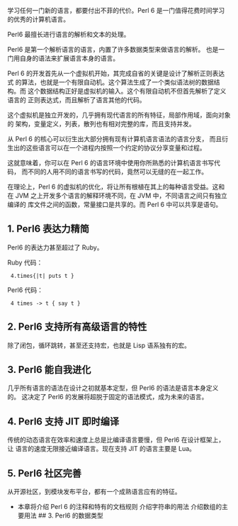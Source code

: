 学习任何一门新的语言，都要付出不菲的代价。Perl 6 是一门值得花费时间学习的优秀的计算机语言。

Perl6 最擅长进行语言的解析和文本的处理。

Perl6 是第一个解析语言的语言，内置了许多数据类型来做语言的解析。
也是一门用自身的语法来扩展语言本身的语言。

Perl 6 的开发首先从一个虚拟机开始，其完成自省的关键是设计了解析正则表达式
的算法，也就是一个有限自动机。这个算法生成了一个类似语法树的数据结构。而
这个数据结构正好是虚拟机的输入。这个有限自动机不但首先解析了定义语言的
正则表达式，而且解析了语言其他的代码。

这个虚拟机是独立开发的，几乎拥有现代语言的所有特征，局部作用域，面向对象的
架构，变量定义，列表，散列也有相对完整的库，而且支持并发。

从 Perl 6 的核心可以衍生出大部分拥有现有计算机语言语法的语言分支，
而且衍生出的这些语言可以在一个进程内按照一个约定的协议分享变量和过程。

这就意味着，你可以在 Perl 6 的语言环境中使用你所熟悉的计算机语言书写代码，
而不同的人用不同的语言书写的代码，竟然可以无缝的在一起工作。

在理论上，Perl 6 的虚拟机的优化，将让所有根植在其上的每种语言受益。这和在
JVM 之上开发多个语言的解释环境不同，在 JVM 中，不同语言之间只有独立编译的
库文件之间的函数，常量接口是共享的。而 Perl 6 中可以共享是语句。

## 1. Perl6 表达力精简

Perl6 的表达力甚至超过了 Ruby。

Ruby 代码：

     4.times{|t| puts t }

Perl6 代码：

     4 times -> t { say t }

## 2. Perl6 支持所有高级语言的特性

除了闭包，循环跳转，甚至还支持宏，也就是 Lisp 语系独有的宏。

## 3. Perl6 能自我进化

几乎所有语言的语法在设计之初就基本定型，但 Perl6 的语法是语言本身定义的。
这决定了 Perl6 的发展将超脱于固定的语法模式，成为未来的语言。

## 4. Perl6 支持 JIT 即时编译

传统的动态语言在效率和速度上总是比编译语言要慢，但 Perl6 在设计框架上，让
语言的速度无限接近编译语言。现在支持 JIT 的语言主要是 Lua。

## 5. Perl6 社区完善

从开源社区，到模块发布平台，都有一个成熟语言应有的特征。   
* 本章将介绍 Perl 6 的注释和特有的文档规则 介绍字符串的用法 介绍数组的主要用法 ## 3. Perl6 的数据类型



